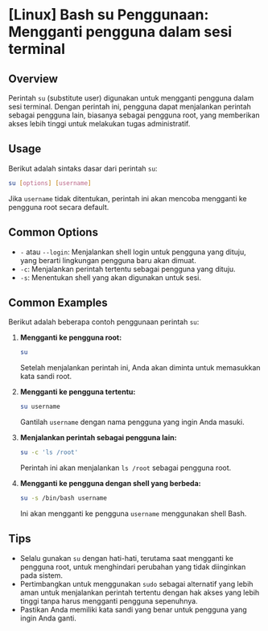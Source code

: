 # [Linux] Bash su Penggunaan: Mengganti pengguna dalam sesi terminal

## Overview
Perintah `su` (substitute user) digunakan untuk mengganti pengguna dalam sesi terminal. Dengan perintah ini, pengguna dapat menjalankan perintah sebagai pengguna lain, biasanya sebagai pengguna root, yang memberikan akses lebih tinggi untuk melakukan tugas administratif.

## Usage
Berikut adalah sintaks dasar dari perintah `su`:

```bash
su [options] [username]
```

Jika `username` tidak ditentukan, perintah ini akan mencoba mengganti ke pengguna root secara default.

## Common Options
- `-` atau `--login`: Menjalankan shell login untuk pengguna yang dituju, yang berarti lingkungan pengguna baru akan dimuat.
- `-c`: Menjalankan perintah tertentu sebagai pengguna yang dituju.
- `-s`: Menentukan shell yang akan digunakan untuk sesi.

## Common Examples
Berikut adalah beberapa contoh penggunaan perintah `su`:

1. **Mengganti ke pengguna root:**
   ```bash
   su
   ```
   Setelah menjalankan perintah ini, Anda akan diminta untuk memasukkan kata sandi root.

2. **Mengganti ke pengguna tertentu:**
   ```bash
   su username
   ```
   Gantilah `username` dengan nama pengguna yang ingin Anda masuki.

3. **Menjalankan perintah sebagai pengguna lain:**
   ```bash
   su -c 'ls /root'
   ```
   Perintah ini akan menjalankan `ls /root` sebagai pengguna root.

4. **Mengganti ke pengguna dengan shell yang berbeda:**
   ```bash
   su -s /bin/bash username
   ```
   Ini akan mengganti ke pengguna `username` menggunakan shell Bash.

## Tips
- Selalu gunakan `su` dengan hati-hati, terutama saat mengganti ke pengguna root, untuk menghindari perubahan yang tidak diinginkan pada sistem.
- Pertimbangkan untuk menggunakan `sudo` sebagai alternatif yang lebih aman untuk menjalankan perintah tertentu dengan hak akses yang lebih tinggi tanpa harus mengganti pengguna sepenuhnya.
- Pastikan Anda memiliki kata sandi yang benar untuk pengguna yang ingin Anda ganti.
